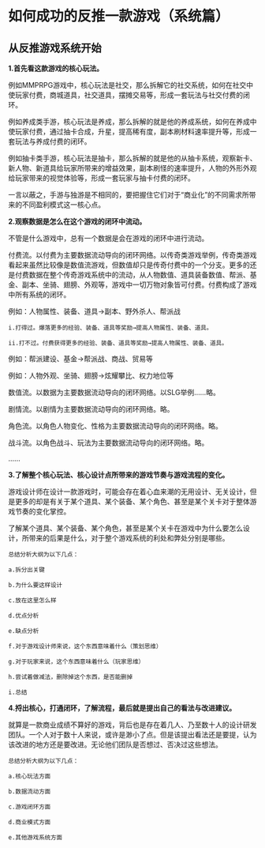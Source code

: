 # 如何成功的反推一款游戏（系统篇）
## 从反推游戏系统开始
**1.首先看这款游戏的核心玩法。**

例如MMPRPG游戏中，核心玩法是社交，那么拆解它的社交系统，如何在社交中使玩家付费，商城道具，社交道具，摆摊交易等，形成一套玩法与社交付费的闭环。

例如养成类手游，核心玩法是养成，那么拆解的就是他的养成系统，如何在养成中使玩家付费，通过抽卡合成，升星，提高稀有度，副本刷材料速率提升等，形成一套玩法与养成付费的闭环。

例如抽卡类手游，核心玩法是抽卡，那么拆解的就是他的从抽卡系统，观察新卡、新人物、新道具给玩家所带来的增益效果，副本刷怪的速率提升，人物的外形外观给玩家带来的视觉体验等，形成一套玩家与抽卡付费的闭环。

一言以蔽之，手游与独游是不相同的，要把握住它们对于“商业化”的不同需求所带来的不同盈利模式这一核心点。

**2.观察数据是怎么在这个游戏的闭环中流动。**

不管是什么游戏中，总有一个数据是会在游戏的闭环中进行流动。

付费流。以付费为主要数据流动导向的闭环网络。以传奇类游戏举例，传奇类游戏看起来虽然比较像是数值流游戏，但数值却只是传奇付费中的一个分支。更多的还是付费数据在整个传奇游戏系统中的流动，从人物数值、道具装备数值、帮派、基金、副本、坐骑、翅膀、外观等，游戏中一切万物对象皆可付费。付费构成了游戏中所有系统的闭环。

例如：人物属性、装备、道具→副本、野外杀人、帮派战

    i.打得过。爆落更多的经验、装备、道具等奖励→提高人物属性、装备、道具。
    
    ii.打不过。付费获得更多的经验、装备、道具等奖励→提高人物属性、装备、道具。
        
例如：帮派建设、基金→帮派战、商战、贸易等
 
例如：人物外观、坐骑、翅膀→炫耀攀比、权力地位等

数值流。以数据为主要数据流动导向的闭环网络。以SLG举例......略。

剧情流。以剧情为主要数据流动导向的闭环网络。略。

角色流。以角色人物变化、性格为主要数据流动导向的闭环网络。略。

战斗流。以角色战斗、玩法为主要数据流动导向的闭环网络。略。

......

**3.了解整个核心玩法、核心设计点所带来的游戏节奏与游戏流程的变化。**

游戏设计师在设计一款游戏时，可能会存在着心血来潮的无用设计、无关设计，但是更多的却是有关于某个道具、某个装备、某个角色、甚至是某个关卡对于整体游戏节奏的变化掌控。

了解某个道具、某个装备、某个角色，甚至是某个关卡在游戏中为什么要怎么设计，所带来的后果是什么，对于整个游戏系统的利处和弊处分别是哪些。

    总结分析大纲为以下几点：

    a.拆分出关键

    b.为什么要这样设计

    c.放在这里怎么样

    d.优点分析

    e.缺点分析

    f.对于游戏设计师来说，这个东西意味着什么（策划思维）

    g.对于玩家来说，这个东西意味着什么（玩家思维）

    h.尝试着做减法，删除掉这个东西，是否能删掉
    
    i.总结

**4.捋出核心，打通闭环，了解流程，最后就是提出自己的看法与改进建议。**

就算是一款商业成绩不算好的游戏，背后也是存在着几人、乃至数十人的设计研发团队。一个人对于数十人来说，或许是渺小了点。但是该提出看法还是要提，认为该改进的地方还是要改进。无论他们团队是否想过、否决过这些想法。

    总结分析大纲为以下几点：

    a.核心玩法方面

    b.数据流动方面

    c.游戏闭环方面

    d.商业模式方面

    e.其他游戏系统方面





